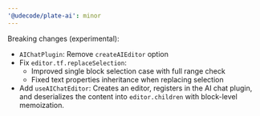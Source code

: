 ```yaml
---
'@udecode/plate-ai': minor
---
```


Breaking changes (experimental):

- `AIChatPlugin`: Remove `createAIEditor` option
- Fix `editor.tf.replaceSelection`:
  - Improved single block selection case with full range check
  - Fixed text properties inheritance when replacing selection
- Add `useAIChatEditor`: Creates an editor, registers in the AI chat plugin, and deserializes the
  content into `editor.children` with block-level memoization.
